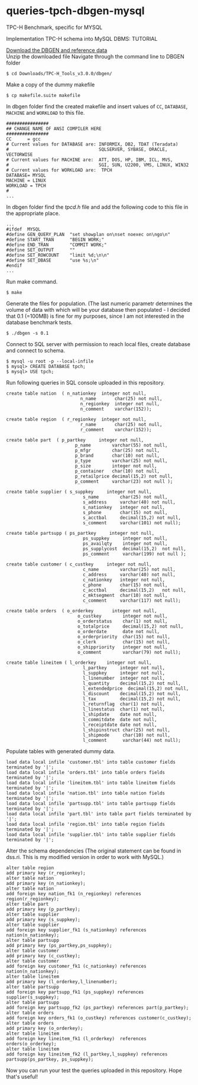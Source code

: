 # queries-tpch-dbgen-mysql
TPC-H Benchmark, specific for MYSQL  

Implementation TPC-H schema into MySQL DBMS: TUTORIAL

[Download the DBGEN and reference data](http://www.tpc.org/tpch/spec/tpch_2_16_0.zip)  
Unzip the downloaded file
Navigate through the command line to DBGEN folder  
```
$ cd Downloads/TPC-H_Tools_v3.0.0/dbgen/
```  

Make a copy of the dummy makefile  
```
$ cp makefile.suite makefile
```  

In dbgen folder find the created makefile and insert values of `CC`, `DATABASE`, `MACHINE` and `WORKLOAD` to this file.  
```
################
## CHANGE NAME OF ANSI COMPILER HERE
################
CC      = gcc
# Current values for DATABASE are: INFORMIX, DB2, TDAT (Teradata)
#                                  SQLSERVER, SYBASE, ORACLE, VECTORWISE
# Current values for MACHINE are:  ATT, DOS, HP, IBM, ICL, MVS, 
#                                  SGI, SUN, U2200, VMS, LINUX, WIN32 
# Current values for WORKLOAD are:  TPCH
DATABASE= MYSQL
MACHINE = LINUX
WORKLOAD = TPCH
#
...
```  

In dbgen folder find the *tpcd.h* file and add the following code to this file in the appropriate place.  
```
...
#ifdef  MYSQL
#define GEN_QUERY_PLAN  "set showplan on\nset noexec on\ngo\n"
#define START_TRAN      "BEGIN WORK;"
#define END_TRAN        "COMMIT WORK;"
#define SET_OUTPUT      ""
#define SET_ROWCOUNT    "limit %d;\n\n"
#define SET_DBASE       "use %s;\n"
#endif
...
```  

Run make command.  
```
$ make
```  

Generate the files for population. (The last numeric parametr determines the volume of data with which will be your database then populated - I decided that 0.1 (=100MB) is fine for my purposes, since I am not interested in the database benchmark tests.  
```
$ ./dbgen -s 0.1
```  

Connect to SQL server with permission to reach local files, create database and connect to schema.  
```
$ mysql -u root -p --local-infile
$ mysql> CREATE DATABASE tpch;
$ mysql> USE tpch;
```  

Run following queries in SQL console uploaded in this repository.  
```
create table nation  ( n_nationkey  integer not null,
                            n_name       char(25) not null,
                            n_regionkey  integer not null,
                            n_comment    varchar(152));

create table region  ( r_regionkey  integer not null,
                            r_name       char(25) not null,
                            r_comment    varchar(152));

create table part  ( p_partkey     integer not null,
                          p_name        varchar(55) not null,
                          p_mfgr        char(25) not null,
                          p_brand       char(10) not null,
                          p_type        varchar(25) not null,
                          p_size        integer not null,
                          p_container   char(10) not null,
                          p_retailprice decimal(15,2) not null,
                          p_comment     varchar(23) not null );

create table supplier ( s_suppkey     integer not null,
                             s_name        char(25) not null,
                             s_address     varchar(40) not null,
                             s_nationkey   integer not null,
                             s_phone       char(15) not null,
                             s_acctbal     decimal(15,2) not null,
                             s_comment     varchar(101) not null);

create table partsupp ( ps_partkey     integer not null,
                             ps_suppkey     integer not null,
                             ps_availqty    integer not null,
                             ps_supplycost  decimal(15,2)  not null,
                             ps_comment     varchar(199) not null );

create table customer ( c_custkey     integer not null,
                             c_name        varchar(25) not null,
                             c_address     varchar(40) not null,
                             c_nationkey   integer not null,
                             c_phone       char(15) not null,
                             c_acctbal     decimal(15,2)   not null,
                             c_mktsegment  char(10) not null,
                             c_comment     varchar(117) not null);

create table orders  ( o_orderkey       integer not null,
                           o_custkey        integer not null,
                           o_orderstatus    char(1) not null,
                           o_totalprice     decimal(15,2) not null,
                           o_orderdate      date not null,
                           o_orderpriority  char(15) not null,  
                           o_clerk          char(15) not null, 
                           o_shippriority   integer not null,
                           o_comment        varchar(79) not null);

create table lineitem ( l_orderkey    integer not null,
                             l_partkey     integer not null,
                             l_suppkey     integer not null,
                             l_linenumber  integer not null,
                             l_quantity    decimal(15,2) not null,
                             l_extendedprice  decimal(15,2) not null,
                             l_discount    decimal(15,2) not null,
                             l_tax         decimal(15,2) not null,
                             l_returnflag  char(1) not null,
                             l_linestatus  char(1) not null,
                             l_shipdate    date not null,
                             l_commitdate  date not null,
                             l_receiptdate date not null,
                             l_shipinstruct char(25) not null,
                             l_shipmode     char(10) not null,
                             l_comment      varchar(44) not null);
```  

Populate tables with generated dummy data.  
```
load data local infile 'customer.tbl' into table customer fields terminated by '|';
load data local infile 'orders.tbl' into table orders fields terminated by '|';
load data local infile 'lineitem.tbl' into table lineitem fields terminated by '|';
load data local infile 'nation.tbl' into table nation fields terminated by '|';
load data local infile 'partsupp.tbl' into table partsupp fields terminated by '|';
load data local infile 'part.tbl' into table part fields terminated by '|';
load data local infile 'region.tbl' into table region fields terminated by '|';
load data local infile 'supplier.tbl' into table supplier fields terminated by '|';
```  

Alter the schema dependencies (The original statement can be found in dss.ri. This is my modified version in order to work with MySQL.)

```
alter table region
add primary key (r_regionkey);
alter table nation
add primary key (n_nationkey);
alter table nation
add foreign key nation_fk1 (n_regionkey) references region(r_regionkey);
alter table part
add primary key (p_partkey);
alter table supplier  
add primary key (s_suppkey);
alter table supplier
add foreign key supplier_fk1 (s_nationkey) references nation(n_nationkey);
alter table partsupp
add primary key (ps_partkey,ps_suppkey);
alter table customer
add primary key (c_custkey);
alter table customer
add foreign key customer_fk1 (c_nationkey) references nation(n_nationkey);
alter table lineitem
add primary key (l_orderkey,l_linenumber);
alter table partsupp
add foreign key partsupp_fk1 (ps_suppkey) references supplier(s_suppkey);
alter table partsupp
add foreign key partsupp_fk2 (ps_partkey) references part(p_partkey);
alter table orders
add foreign key orders_fk1 (o_custkey) references customer(c_custkey);
alter table orders 
add primary key (o_orderkey);
alter table lineitem
add foreign key lineitem_fk1 (l_orderkey)  references orders(o_orderkey);
alter table lineitem
add foreign key lineitem_fk2 (l_partkey,l_suppkey) references partsupp(ps_partkey, ps_suppkey);
``` 

Now you can run your test the queries uploaded in this repository.
Hope that's useful!
